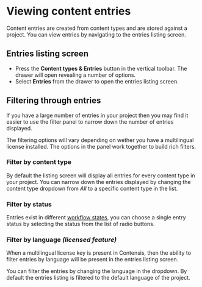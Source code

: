 # Viewing content entries
Content entries are created from content types and are stored against a project. You can view entries by navigating to the entries listing screen.

## Entries listing screen
- Press the **Content types & Entries** button in the vertical toolbar. The drawer will open revealing a number of options.
- Select **Entries** from the drawer to open the entries listing screen.

## Filtering through entries
If you have a large number of entries in your project then you may find it easier to use the filter panel to narrow down the number of entries displayed.

The filtering options will vary depending on wether you have a multilingual license installed. The options in the panel work together to build rich filters.

### Filter by content type
By default the listing screen will display all entries for every content type in your project. You can narrow down the entries displayed by changing the content type dropdown from *All* to a specific content type in the list.

### Filter by status
Entries exist in different [workflow states](), you can choose a single entry status by selecting the status from the list of radio buttons.

### Filter by language *(licensed feature)*
When a multilingual license key is present in Contensis, then the ability to filter entries by language will be present in the entries listing screen. 

You can filter the entries by changing the language in the dropdown. By default the entries listing is filtered to the default language of the project.
